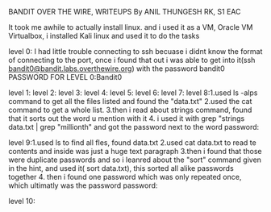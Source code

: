 BANDIT OVER THE WIRE, WRITEUPS By ANIL THUNGESH RK, S1 EAC

It took me awhile to actually install linux. and i used it as a VM,
Oracle VM Virtualbox, i installed Kali linux and used it to do the tasks

level 0: I had little trouble connecting to ssh becuase i didnt know the
format of connecting to the port, once i found that out i was able to
get into it(ssh bandit0@bandit.labs.overthewire.org) with the password
bandit0 PASSWORD FOR LEVEL 0:Bandit0

level 1:
level 2:
level 3:
level 4:
level 5:
level 6:
level 7:
level 8:1.used ls -alps command to get all the files listed and found the "data.txt"
        2.used the cat command to get a whole list.
        3.then i read about strings command, found that it sorts out the word u mention with it
        4. i used it with grep "strings data.txt | grep "millionth" and got the password next to the word
  password:

level 9:1.used ls to find all fles, found data.txt
        2.used cat data.txt to read te contents and inside was just a huge text paragraph
        3.then i found that those were duplicate passwords and so i leanred about the "sort" command given in the 
          hint, and used it( sort data.txt), this sorted all alike passwords together
        4. then i found one password which was only repeated once, which ultimatly was the password
password:

level 10:
        
        

